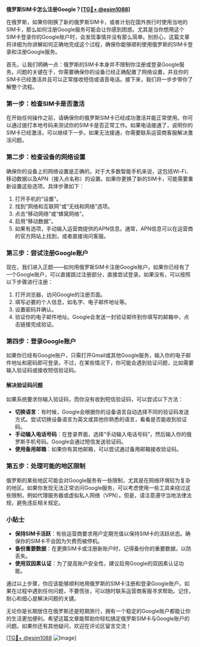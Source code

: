 **俄罗斯SIM卡怎么注册Google？[[TG💪+ @esim1088](https://t.me/s/esim1088)]**

在俄罗斯，如果你刚换了新的俄罗斯SIM卡，或者计划在国外旅行时使用当地的SIM卡，那么如何注册Google服务可能会让你感到困惑。尤其是当你想用这个SIM卡登录你的Google账户时，会发现事情并没有那么简单。别担心，这篇文章将详细为你讲解如何正确地完成这个过程，确保你能够顺利使用俄罗斯的SIM卡登录和注册Google服务。

首先，让我们明确一点：俄罗斯的SIM卡本身并不限制你注册或登录Google服务。问题的关键在于，你需要确保你的设备已经正确配置了网络设置，并且你的SIM卡已经激活并且可以正常接收短信或语音电话。接下来，我们将一步步带你了解整个流程。

### 第一步：检查SIM卡是否激活

在开始任何操作之前，请确保你的俄罗斯SIM卡已经成功激活并能正常使用。你可以通过拨打本地号码来测试你的SIM卡是否正常工作。如果电话接通了，说明你的SIM卡已经激活，可以继续下一步。如果无法接通，你需要联系运营商客服解决激活问题。

### 第二步：检查设备的网络设置

确保你的设备上的网络设置是正确的。对于大多数智能手机来说，这包括Wi-Fi、移动数据以及APN（接入点名称）的设置。如果你更换了新的SIM卡，可能需要重新设置这些选项。具体步骤如下：

1. 打开手机的“设置”。
2. 找到“网络和互联网”或“无线和网络”选项。
3. 点击“移动网络”或“蜂窝网络”。
4. 启用“移动数据”。
5. 如果有选项，手动输入运营商提供的APN信息。通常，APN信息可以在运营商的官方网站上找到，或者直接询问客服。

### 第三步：尝试注册Google账户

现在，我们进入正题——如何用俄罗斯SIM卡注册Google账户。如果你已经有了一个Google账户，可以直接跳过注册部分，直接尝试登录。如果没有，可以按照以下步骤进行注册：

1. 打开浏览器，访问Google的注册页面。
2. 填写必要的个人信息，如名字、电子邮件地址等。
3. 设置密码并确认。
4. 验证你的电子邮件地址。Google会发送一封验证邮件到你填写的邮箱中，点击链接完成验证。

### 第四步：登录Google账户

如果你已经有Google账户，只需打开Gmail或其他Google服务，输入你的电子邮件地址和密码即可登录。不过，在某些情况下，你可能会遇到验证问题，比如需要输入验证码或接收短信验证码。

#### 解决验证码问题

如果系统要求你输入验证码，而你没有收到短信验证码，可以尝试以下方法：

- **切换语言**：有时候，Google会根据你的设备语言自动选择不同的验证码发送方式。尝试切换设备语言为英文或其他你熟悉的语言，看看是否能收到验证码。
- **手动输入电话号码**：在登录界面，选择“手动输入电话号码”，然后输入你的俄罗斯手机号码。Google会通过短信发送验证码。
- **使用备用邮箱**：如果你有其他邮箱，可以尝试通过备用邮箱接收验证码。

### 第五步：处理可能的地区限制

俄罗斯的某些地区可能会对Google服务有一些限制，尤其是在网络环境较为复杂的地区。如果你发现无法正常访问Google服务，可以考虑使用一些工具来绕过这些限制，例如代理服务器或虚拟私人网络（VPN）。但是，请注意遵守当地法律法规，避免违反相关规定。

### 小贴士

- **保持SIM卡活跃**：有些运营商要求用户定期充值以保持SIM卡的活跃状态。确保你的SIM卡不会因为欠费而被停机。
- **备份重要数据**：在更换SIM卡或注册新账户时，记得备份你的重要数据，以防丢失。
- **使用双因素认证**：为了提高账户安全性，建议启用Google的双因素认证功能。

通过以上步骤，你应该能够顺利地用俄罗斯的SIM卡注册和登录Google账户。如果在过程中遇到任何问题，不要慌张，可以随时联系运营商客服寻求帮助。记住，耐心和细心是解决问题的关键。

无论你是长期居住在俄罗斯还是短期旅行，拥有一个稳定的Google账户都能让你的生活更加便利。希望这篇文章能帮助你轻松搞定俄罗斯SIM卡与Google账户的问题。如果你还有其他疑问，欢迎在评论区留言交流！

[[TG💪+ @esim1088](https://t.me/s/esim1088) ![Image](https://i.postimg.cc/4NQfJmqS/Snipaste-2025-05-13-00-14-12.png)]